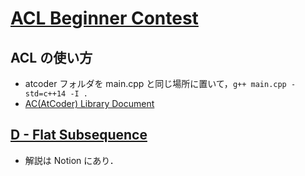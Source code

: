 # [ACL Beginner Contest](https://atcoder.jp/contests/abl)

## ACL の使い方
- atcoder フォルダを main.cpp と同じ場所に置いて，`g++ main.cpp -std=c++14 -I .`
- [AC(AtCoder) Library Document](https://atcoder.github.io/ac-library/master/document_ja/index.html)

## [D - Flat Subsequence](https://atcoder.jp/contests/abl/tasks/abl_d)
- 解説は Notion にあり．

